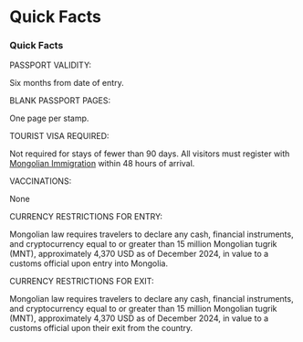 # Quick Facts

### Quick Facts

PASSPORT VALIDITY:

Six months from date of entry.

BLANK PASSPORT PAGES:

One page per stamp.

TOURIST VISA REQUIRED:

Not required for stays of fewer than 90 days. All visitors must register with [Mongolian Immigration](https://immigration.gov.mn/en/) within 48 hours of arrival.

VACCINATIONS:

None

CURRENCY RESTRICTIONS FOR ENTRY:

Mongolian law requires travelers to declare any cash, financial instruments, and cryptocurrency equal to or greater than 15 million Mongolian tugrik (MNT), approximately 4,370 USD as of December 2024, in value to a customs official upon entry into Mongolia.

CURRENCY RESTRICTIONS FOR EXIT:

Mongolian law requires travelers to declare any cash, financial instruments, and cryptocurrency equal to or greater than 15 million Mongolian tugrik (MNT), approximately 4,370 USD as of December 2024, in value to a customs official upon their exit from the country.